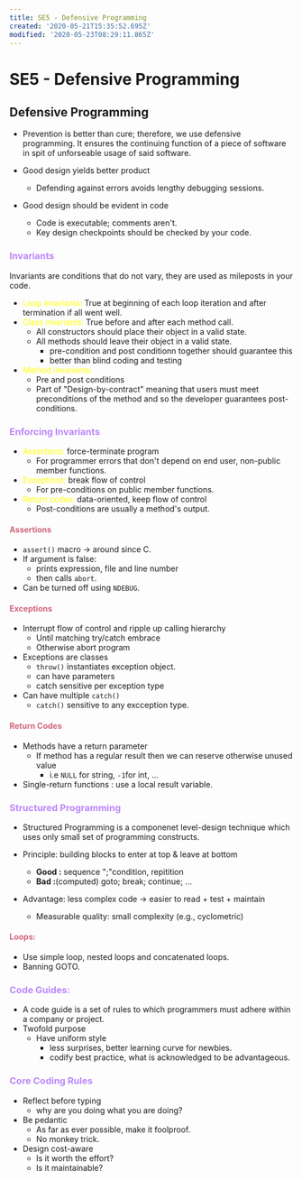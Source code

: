 ```yaml
---
title: SE5 - Defensive Programming
created: '2020-05-21T15:35:52.695Z'
modified: '2020-05-23T08:29:11.865Z'
---
```


# SE5 - Defensive Programming

## Defensive Programming

* Prevention is better than cure; therefore, we use defensive programming. It ensures the continuing function of a piece of software in spit of unforseable usage of said software.

* Good design yields better product
  * Defending against errors avoids lengthy debugging sessions.

* Good design should be evident in code
  * Code is executable; comments aren't.
  * Key design checkpoints should be checked by your code.


<h3><font color="#BB86FC">Invariants</font></h3>

Invariants are conditions that do not vary, they are used as mileposts in your code.

* <font color="yellow">Loop invariants:</font> True at beginning of each loop iteration and after termination if all went well.
* <font color="yellow">Class invariants:</font> True before and after each method call.
  * All constructors should place their object in a valid state.
  * All methods should leave their object in a valid state.
    * pre-condition and post conditionn together should guarantee this
    * better than blind coding and testing
* <font color="yellow">Method invariants:</font>
  * Pre and post conditions
  * Part of "Design-by-contract" meaning that users must meet preconditions of the method and so the developer guarantees post-conditions.

<h3><font color="#BB86FC">Enforcing Invariants</font></h3>

* <font color="yellow">Assertions:</font> force-terminate program
  * For programmer errors that don't depend on end user, non-public member functions.
* <font color="yellow">Exceptions:</font> break flow of control
  * For pre-conditions on public member functions.
* <font color="yellow">Return codes:</font> data-oriented, keep flow of control
  * Post-conditions are usually a method's output.

<h4><font color="#CF6679">Assertions</font></h4>

* `assert()` macro $\rightarrow$ around since C.
* If argument is false:
  * prints expression, file and line number
  * then calls `abort`.
* Can be turned off using `NDEBUG`.

<h4><font color="#CF6679">Exceptions</font></h4>

* Interrupt flow of control and ripple up calling hierarchy
  * Until matching try/catch embrace 
  * Otherwise abort program
* Exceptions are classes
  * `throw()` instantiates exception object.
  * can have parameters  
  * catch sensitive per exception type
* Can have multiple `catch()`
  * `catch()` sensitive to any excception type.

<h4><font color="#CF6679">Return Codes</font></h4>

* Methods have a return parameter
  * If method has a regular result then we can reserve otherwise unused value
    * i.e `NULL` for string, `-1`for int, ...
* Single-return functions : use a local result variable.

<h3><font color="#BB86FC">Structured Programming</font></h3>

* Structured Programming is a componenet level-design technique which uses only small set of programming constructs.

* Principle: building blocks to enter at top & leave at bottom
  * <b>Good :</b> sequence ";"condition, repitition
  * <b>Bad :</b>(computed) goto; break; continue; ...
* Advantage: less complex code $\rightarrow$ easier to read + test + maintain
  * Measurable quality: small complexity (e.g., cyclometric)

<h4><font color="#CF6679">Loops:</font></h4>

* Use simple loop, nested loops and concatenated loops.
* Banning GOTO. 

<h3><font color="#BB86FC">Code Guides:</font></h3>

* A code guide is a set of rules to which programmers must adhere within a company or project.
* Twofold purpose 
  * Have uniform style 
    * less surprises, better learning curve for newbies.
    * codify best practice, what is acknowledged to be advantageous.

<h3><font color="#BB86FC">Core Coding Rules</font></h3>

* Reflect before typing
  * why are you doing what you are doing?
* Be pedantic
  * As far as ever possible, make it foolproof.
  * No monkey trick.
* Design cost-aware
  * Is it worth the effort?
  * Is it maintainable?
